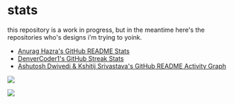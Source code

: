 # stats

this repository is a work in progress, but in the meantime here's the repositories who's designs i'm trying to yoink.

- [Anurag Hazra's GitHub README Stats](https://github.com/anuraghazra/github-readme-stats)
- [DenverCoder1's GitHub Streak Stats](https://github.com/DenverCoder1/github-readme-streak-stats)
- [Ashutosh Dwivedi & Kshitij Srivastava's GitHub README Activity Graph](https://github.com/Ashutosh00710/github-readme-activity-graph)

![](https://stats.abhigyantrips.workers.dev/api/github/stats)

![](https://stats.abhigyantrips.workers.dev/api/github/contributions)
